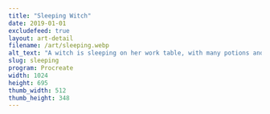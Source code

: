 ```yaml
---
title: "Sleeping Witch"
date: 2019-01-01
excludefeed: true
layout: art-detail
filename: /art/sleeping.webp
alt_text: "A witch is sleeping on her work table, with many potions and drinks sitting around her."
slug: sleeping
program: Procreate
width: 1024
height: 695
thumb_width: 512
thumb_height: 348
---
```


